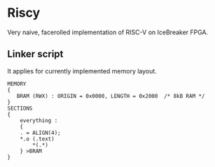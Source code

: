 # Riscy

Very naive, facerolled implementation of RISC-V on IceBreaker FPGA.

## Linker script

It applies for currently implemented memory layout.

```ld
MEMORY
{
   BRAM (RWX) : ORIGIN = 0x0000, LENGTH = 0x2000  /* 8kB RAM */
}
SECTIONS
{
    everything :
    {
    . = ALIGN(4);
    *.o (.text)
        *(.*)
    } >BRAM
}
```

